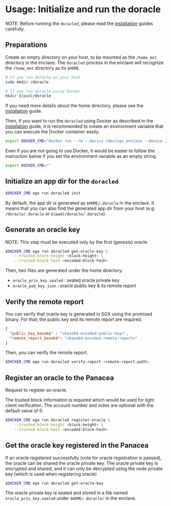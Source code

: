 # Usage: Initialize and run the doracle

NOTE: Before running the `doracled`, please read the [installation](../README.md#installation) guides carefully.


## Preparations

Create an empty directory on your host, to be mounted as the `/home_mnt` directory in the enclave.
The `doracled` process in the enclave will recognize the `/home_mnt` directory as its `$HOME`.
```bash
# If you run doracle on your host
sudo mkdir /doracle

# If you run doracle using Docker
mkdir $(pwd)/doracle
```
If you need more details about the home directory, please see the [installation](./installation-src.md#for-production) guide.

Then, if you want to run the `doracled` using Docker as described in the [installation](./installation-docker.md) guide, it is recommended to create an environment variable that you can execute the Docker container easily.
```bash
export DOCKER_CMD="docker run --rm --device /dev/sgx_enclave --device /dev/sgx_provision -v $(pwd)/doracle:/doracle ghcr.io/medibloc/panacea-doracle:latest"
```
Even if you are not going to use Docker, it would be easier to follow the instruction below if you set the environment variable as an empty string.
```bash
export DOCKER_CMD=""
```


## Initialize an app dir for the `doracled`

```bash
$DOCKER_CMD ego run doracled init
```
By default, the app dir is generated as `$HOME/.doracle` in the enclave.
It means that you can also find the generated app dir from your host (e.g. `/doracle/.doracle` or `$(pwd)/doracle/.doracle`).

## Generate an oracle key

NOTE: This step must be executed only by the first (genesis) oracle.

```bash
$DOCKER_CMD ego run doracled gen-oracle-key \
    --trusted-block-height <block-height> \
    --trusted-block-hash <encoded-block-hash>
```
Then, two files are generated under the home directory:
- `oracle_priv_key.sealed` : sealed oracle private key
- `oracle_pub_key.json` : oracle public key & its remote report


## Verify the remote report

You can verify that oracle key is generated in SGX using the promised binary.
For that, the public key and its remote report are required.

```json
{
  "public_key_base64" : "<base64-encoded-public-key>",
  "remote_report_base64": "<base64-encoded-remote-report>"
}
```

Then, you can verify the remote report.
```bash
$DOCKER_CMD ego run doracled verify-report <remote-report-path>
```

## Register an oracle to the Panacea

Request to register an oracle.

The trusted block information is required which would be used for light client verification.
The account number and index are optional with the default value of 0.

```bash
$DOCKER_CMD ego run doracled register-oracle \
    --trusted-block-height <block-height> \
    --trusted-block-hash <encoded-block-hash>
```

## Get the oracle key registered in the Panacea

If an oracle registered successfully (vote for oracle registration is passed), the oracle can be shared the oracle private key.
The oracle private key is encrypted and shared, and it can only be decrypted using the node private key (which is used when registering oracle) 

```bash
$DOCKER_CMD ego run doracled get-oracle-key
```

The oracle private key is sealed and stored in a file named `oracle_priv_key.sealed` under `$HOME/.doracle/` in the enclave.
